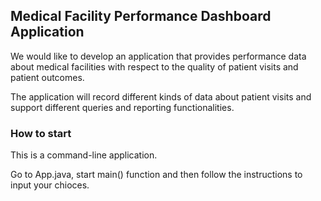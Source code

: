 ## Medical Facility Performance Dashboard Application

We would like to develop an application that provides performance data about medical facilities with respect to the quality of patient visits and patient outcomes. 

The application will record different kinds of data about patient visits and support different queries and reporting functionalities.

### How to start
This is a command-line application. 

Go to App.java, start main() function and then follow the instructions to input your chioces.

